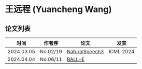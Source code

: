 # 王远程 (Yuancheng Wang)


## 论文列表

| 时间 | 作者序 | 论文 | 发表 |
|:-:|:-:|---|---|
| 2024.03.05 | No.02/19 | [NaturalSpeech3](../Models/Diffusion/2024.03.05_NaturalSpeech3.md) | ICML 2024
| 2024.04.04 | No.06/11 | [RALL-E](../Models/Speech_LLM/2024.04.04_RALL-E.md) |